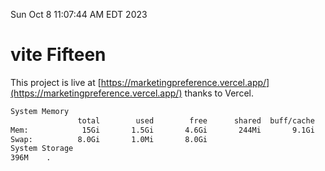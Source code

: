 Sun Oct  8 11:07:44 AM EDT 2023

# vite Fifteen


This project is live at [https://marketingpreference.vercel.app/](https://marketingpreference.vercel.app/) thanks to Vercel.

```bash
System Memory
               total        used        free      shared  buff/cache   available
Mem:            15Gi       1.5Gi       4.6Gi       244Mi       9.1Gi        13Gi
Swap:          8.0Gi       1.0Mi       8.0Gi
System Storage
396M	.
```
